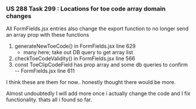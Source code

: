 ### US 288 Task 299 : Locations for toe code array domain changes

All FormFields.jsx entries also change the export function to no longer send an array prop with these functions

1. generateNewToeCode() in FormFields.jsx line 629
    - many here; take out DB query to get array list
2. checkToeCodeValidity() in FormFields.jsx line 566
3. const ToeClipCodeField has prop array and some db queries to confirm -- FormFields.jsx line 611

I think these are them for now.. honestly thought there would be more.

Almost undoubtedly I will add more once i actually change the code and I fix functionality. thats all i found so far.